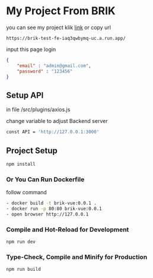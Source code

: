 # My Project From BRIK

you can see my project klik [link](https://brik-test-fe-iaq3qwbymq-uc.a.run.app/) or copy url

```link
https://brik-test-fe-iaq3qwbymq-uc.a.run.app/
```
 input this page login
```json
{
    "email" : "admin@gmail.com",
    "password" : "123456"
}

```

## Setup API

in file /src/plugins/axios.js

change variable  to adjust Backend server
```sh
const API = 'http://127.0.0.1:3000'
```
## Project Setup

```sh
npm install
```
### Or You Can Run Dockerfile
follow command
```sh
- docker build -t brik-vue:0.0.1 .
- docker run -p 80:80 brik-vue:0.0.1
- open browser http://127.0.0.1
```

### Compile and Hot-Reload for Development

```sh
npm run dev
```

### Type-Check, Compile and Minify for Production

```sh
npm run build
```
